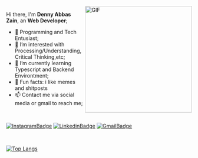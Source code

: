 <img align="right" alt="GIF" src="https://github.com/dennyzain/dennyzain/blob/master/assets/02memes.gif?raw=true" width="290" height="290" />

Hi there, I'm **Denny Abbas Zain**, an **Web Developer**;
- 👀 Programming and Tech Entusiast;
- 🤔 I’m interested with Processing/Understanding, Critical Thinking,etc;
- 🌱 I’m currently learning Typescript and Backend Environtment;
- :clown_face: Fun facts: i like memes and shitposts
- 📫 Contact me via social media or gmail to reach me;

<br>

[![InstagramBadge](https://img.shields.io/badge/Instagram-%23E4405F.svg?style=for-the-badge&logo=instagram&logoColor=white)](https://www.instagram.com/abbas_dznx/)
[![LinkedinBadge](https://img.shields.io/badge/LinkedIn-0077B5?style=for-the-badge&logo=linkedin&logoColor=white)](https://www.linkedin.com/in/denny-abbas-zain-567552194/)
[![GmailBadge](https://img.shields.io/badge/Gmail-D14836?style=for-the-badge&logo=gmail&logoColor=white)](mailto:abbasdenny24@gmail.com)

<br>

[![Top Langs](https://github-readme-stats.vercel.app/api/top-langs/?username=dennyzain&layout=compact)](https://github.com/dennyzain/github-readme-stats)
